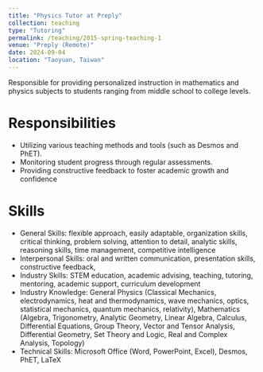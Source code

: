 ```yaml
---
title: "Physics Tutor at Preply"
collection: teaching
type: "Tutoring"
permalink: /teaching/2015-spring-teaching-1
venue: "Preply (Remote)"
date: 2024-09-04
location: "Taoyuan, Taiwan"
---
```


Responsible for providing personalized instruction in mathematics and physics subjects to students ranging from middle school to college levels. 

Responsibilities 
======
* Utilizing various teaching methods and tools (such as Desmos and PhET).
* Monitoring student progress through regular assessments.
* Providing constructive feedback to foster academic growth and confidence

Skills
======
* General Skills: flexible approach, easily adaptable, organization skills, critical thinking, problem solving, attention to detail, analytic skills, reasoning skills, time management, competitive intelligence
* Interpersonal Skills: oral and written communication, presentation skills, constructive feedback, 
* Industry Skills: STEM education, academic advising, teaching, tutoring, mentoring, academic support, curriculum development
* Industry Knowledge: General Physics (Classical Mechanics, electrodynamics, heat and thermodynamics, wave mechanics, optics, statistical mechanics, quantum mechanics, relativity), Mathematics (Algebra, Trigonometry, Analytic Geometry, Linear Algebra, Calculus, Differential Equations, Group Theory, Vector and Tensor Analysis, Differential Geometry, Set Theory and Logic, Real and Complex Analysis, Topology)
* Technical Skills: Microsoft Office (Word, PowerPoint, Excel), Desmos, PhET, LaTeX 